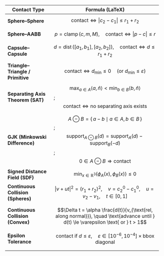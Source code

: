 | **Contact Type**                   | **Formula (LaTeX)**                                                                                                                                                                                                   |
| ---------------------------------- | --------------------------------------------------------------------------------------------------------------------------------------------------------------------------------------------------------------------- |
| **Sphere–Sphere**                  | $$\text{contact} \iff \|c_2 - c_1\| \le r_1 + r_2$$                                                                                                                                                                   |
| **Sphere–AABB**                    | $$p = \operatorname{clamp}(c, m, M), \quad \text{contact} \iff \|p - c\| \le r$$                                                                                                                                      |
| **Capsule–Capsule**                | $$d = \operatorname{dist}([a_1, b_1], [a_2, b_2]), \quad \text{contact} \iff d \le r_1 + r_2$$                                                                                                                        |
| **Triangle–Triangle / Primitive**  | $$\text{contact} \iff d_{\min} \le 0 \quad (\text{or } d_{\min} \le \varepsilon)$$                                                                                                                                    |
| **Separating Axis Theorem (SAT)**  | $$\max_{a \in A} \langle a, \hat{n} \rangle < \min_{b \in B} \langle b, \hat{n} \rangle$$; $$\text{contact} \iff \text{no separating axis exists}$$                                                                   |
| **GJK (Minkowski Difference)**     | $$A \ominus B = \{\, a - b \mid a \in A,\, b \in B \,\}$$; $$\operatorname{support}_{A \ominus B}(d) = \operatorname{support}_A(d) - \operatorname{support}_B(-d)$$; $$0 \in A \ominus B \Rightarrow \text{contact}$$ |
| **Signed Distance Field (SDF)**    | $$\min_{x \in \mathbb{R}^3}\big( \phi_A(x), \phi_B(x) \big) \le 0$$                                                                                                                                                   |
| **Continuous Collision (Spheres)** | $$\|v + u t\|^2 = (r_1 + r_2)^2, \quad v = c_2^0 - c_1^0, \quad u = v_2 - v_1, \quad t \in [0, 1]$$                                                                                                                   |
| **Continuous Collision (Convex)**  | $$\Delta t = \alpha \frac{d(t)}{v_{\text{rel, along normal}}}, \quad \text{advance until } d(t) \le \varepsilon \text{ or } t > 1$$                                                                                   |
| **Epsilon Tolerance**              | $$\text{contact if } d \le \varepsilon, \quad \varepsilon \in [10^{-6}, 10^{-4}] \times \text{bbox diagonal}$$                                                                                                        |
|                                    |
